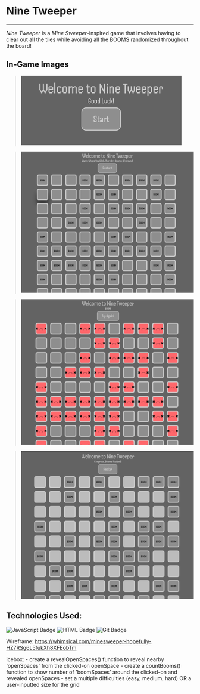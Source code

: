 # **Nine Tweeper**

---

*Nine Tweeper* is a *Mine Sweeper*-inspired game that involves having to clear out all the tiles while avoiding all the BOOMS randomized throughout the board!

## In-Game Images 

>![Start Screen](<Screen Shot 2023-09-28 at 9.36.48 AM.png>)

>![Start of a new game!](<Screen Shot 2023-09-28 at 9.37.14 AM.png>)

>!['Loss' Screen](<Screen Shot 2023-09-28 at 9.37.35 AM.png>)

>!['Win' Screen](<Screen Shot 2023-09-28 at 9.38.34 AM.png>)

## Technologies Used: 

![JavaScript Badge](https://img.shields.io/badge/JavaScript-F7DF1E?style=for-the-badge&logo=javascript&logoColor=black) ![HTML Badge](https://img.shields.io/badge/HTML5-E34F26?style=for-the-badge&logo=html5&logoColor=white) ![Git Badge](https://img.shields.io/badge/GIT-E44C30?style=for-the-badge&logo=git&logoColor=white) ![]()



















Wireframe: https://whimsical.com/minesweeper-hopefully-HZ7RSg6L5fukXh8XFEobTm

icebox: 
    - create a revealOpenSpaces() function to reveal nearby 'openSpaces' from the clicked-on openSpace
    - create a countBooms() function to show number of 'boomSpaces' around the clicked-on and revealed openSpaces
    - set a multiple difficulties (easy, medium, hard) OR a user-inputted size for the grid 